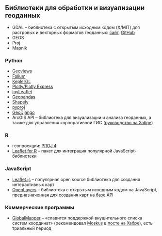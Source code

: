 ## Библиотеки для обработки и визуализации геоданных

- GDAL – библиотека с открытым исходным кодом (X/MIT) для растровых и векторных форматов геоданных: [сайт](http://www.gdal.org/), [GitHub](https://github.com/OSGeo/gdal)
- GEOS
- Proj
- Mapnik

### Python
- [Geoviews](https://github.com/holoviz/geoviews)
- [Folium](https://python-visualization.github.io/folium/)
- [KeplerGL](https://kepler.gl/)
- [Plotly/Plotly Express](https://plotly.com/python/mapbox-layers/)
- [IpyLeaflet](https://ipyleaflet.readthedocs.io/en/latest/)
- [Geopandas](https://geopandas.org/)
- [Shapely](https://shapely.readthedocs.io/en/stable/manual.html)
- [pyproj](https://pyproj4.github.io/pyproj/stable/)
- [GeoDjango](https://docs.djangoproject.com/en/4.0/ref/contrib/gis/)
- ArcGIS API – библиотека для визуализации и анализа геоданных, а также для управления корпоративной ГИС ([руководство на Хабре](https://habr.com/ru/company/technoserv/blog/324124/))

### R
- геопроекции: [PROJ.4](http://trac.osgeo.org/proj/)
- [Leaflet for R](https://rstudio.github.io/leaflet/) – пакет для интеграция популярной JavaScript-библиотеки

### JavaScript
- [Leaflet.js](http://leafletjs.com/) – популярная open source библиотека для создания интерактивных карт
- [OpenLayers](https://openlayers.org/) – библиотека с открытым исходным кодом на JavaScript, предназначенная для создания карт на базе API

### Коммерческие программы
- [GlobalMapper](https://www.bluemarblegeo.com/global-mapper/) – «славится поддержкой внушительного списка систем координат» (рекомендовал [Moskus](https://habr.com/ru/users/Moskus/) в [посте на Хабре](https://habr.com/ru/post/235283/)), есть триальный период
